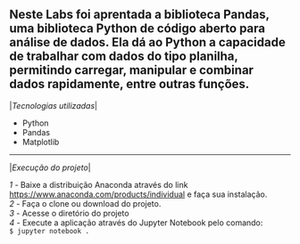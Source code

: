Neste Labs foi aprentada a biblioteca Pandas, uma biblioteca Python de código aberto para análise de dados. Ela dá ao Python a capacidade de trabalhar com dados do tipo planilha, permitindo carregar, manipular e combinar dados rapidamente, entre outras funções.
--------------------------------------------------------------------------------------------------
|*Tecnologias utilizadas*|
- Python
- Pandas
- Matplotlib
--------------------------------------------------------------------------------------------------
|*Execução do projeto*|

*1* - Baixe a distribuição Anaconda através do link https://www.anaconda.com/products/individual e faça sua instalação. <br>
*2* - Faça o clone ou download do projeto.<br>
*3* - Acesse o diretório do projeto <br>
*4* - Execute a aplicação através do Jupyter Notebook pelo comando: <br>
```$ jupyter notebook .``` 
